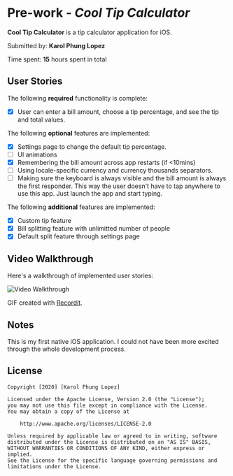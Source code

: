# Pre-work - *Cool Tip Calculator*

**Cool Tip Calculator** is a tip calculator application for iOS.

Submitted by: **Karol Phung Lopez**

Time spent: **15** hours spent in total

## User Stories

The following **required** functionality is complete:

* [X] User can enter a bill amount, choose a tip percentage, and see the tip and total values.

The following **optional** features are implemented:
* [X] Settings page to change the default tip percentage.
* [ ] UI animations
* [X] Remembering the bill amount across app restarts (if <10mins)
* [ ] Using locale-specific currency and currency thousands separators.
* [ ] Making sure the keyboard is always visible and the bill amount is always the first responder. This way the user doesn't have to tap anywhere to use this app. Just launch the app and start typing.

The following **additional** features are implemented:

- [X] Custom tip feature
- [X] Bill splitting feature with unlimitted number of people
- [X] Default split feature through settings page

## Video Walkthrough 

Here's a walkthrough of implemented user stories:

<img src='http://g.recordit.co/A0t9yLcCNq.gif' title='Video Walkthrough' width='' alt='Video Walkthrough' />

GIF created with [Recordit](https://recordit.co/).

## Notes

This is my first native iOS application. I could not have been more excited through the whole development process.

## License

    Copyright [2020] [Karol Phung Lopez]

    Licensed under the Apache License, Version 2.0 (the "License");
    you may not use this file except in compliance with the License.
    You may obtain a copy of the License at

        http://www.apache.org/licenses/LICENSE-2.0

    Unless required by applicable law or agreed to in writing, software
    distributed under the License is distributed on an "AS IS" BASIS,
    WITHOUT WARRANTIES OR CONDITIONS OF ANY KIND, either express or implied.
    See the License for the specific language governing permissions and
    limitations under the License.
